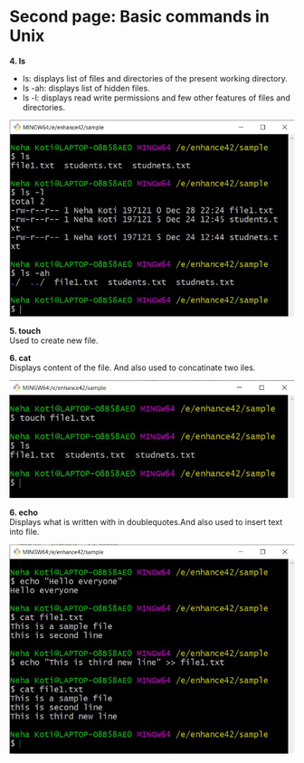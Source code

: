 # Second page: Basic commands in Unix

**4. ls**  
- ls: displays list of files and directories of the present working directory.  
- ls -ah: displays list of hidden files.  
- ls -l: displays read write permissions and few other features of files and directories.  

![Figure4:ls](fig4-ls.JPG)

**5. touch**  
Used to create new file.

**6. cat**  
Displays content of the file. And also used to concatinate two iles.  

![Figure5:touch and cat](fig5-touch.JPG)

**6. echo**  
Displays what is written with in doublequotes.And also used to insert text into file.

![Figure6:echo](fig6-echo.JPG)

